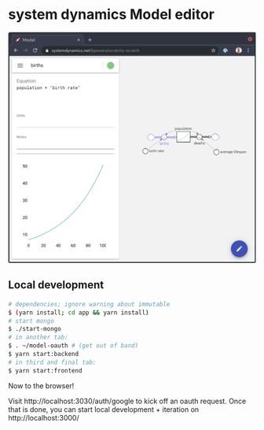 # system dynamics Model editor

![simple example model](doc/population-model.png)

## Local development

```bash
# dependencies; ignore warning about immutable
$ (yarn install; cd app && yarn install)
# start mongo
$ ./start-mongo
# in another tab:
$ . ~/model-oauth # (get out of band)
$ yarn start:backend
# in third and final tab:
$ yarn start:frontend

```

Now to the browser!

Visit http://localhost:3030/auth/google to kick off an oauth request.  Once that is done, you can start local development + iteration on http://localhost:3000/
